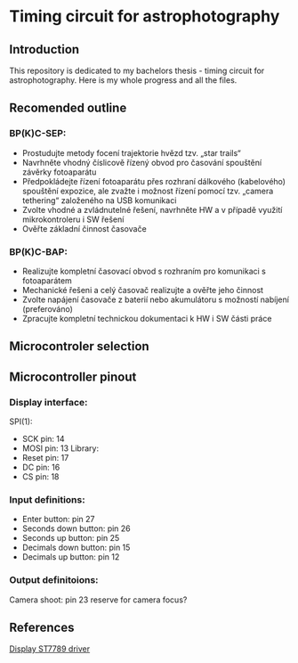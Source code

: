 # Timing circuit for astrophotography

## Introduction
This repository is dedicated to my bachelors thesis - timing circuit for astrophotography. Here is my whole progress and all the files.

## Recomended outline

### BP(K)C-SEP: 
- Prostudujte metody focení trajektorie hvězd tzv. „star trails“
- Navrhněte vhodný číslicově řízený obvod pro časování spouštění závěrky fotoaparátu
- Předpokládejte řízení fotoaparátu přes rozhraní dálkového (kabelového) spouštění expozice, ale zvažte i možnost řízení pomocí tzv. „camera tethering“ založeného na USB komunikaci
- Zvolte vhodné a zvládnutelné řešení, navrhněte HW a v případě využití mikrokontroleru i SW řešení
- Ověřte základní činnost časovače
### BP(K)C-BAP:
- Realizujte kompletní časovací obvod s rozhraním pro komunikaci s fotoaparátem
- Mechanické řešeni a celý časovač realizujte a ověřte jeho činnost
- Zvolte napájení časovače z baterií nebo akumulátoru s možností nabíjení (preferováno)
- Zpracujte kompletní technickou dokumentaci k HW i SW části práce

## Microcontroler selection

## Microcontroller pinout
### Display interface:
SPI(1):
- SCK pin: 14
- MOSI pin: 13
Library:
- Reset pin: 17
- DC pin: 16
- CS pin: 18

### Input definitions:
- Enter button: pin 27
- Seconds down button: pin 26
- Seconds up button: pin 25
- Decimals down button: pin 15
- Decimals up button: pin 12

### Output definitoions:
Camera shoot: pin 23
reserve for camera focus?


## References

[Display ST7789 driver](https://github.com/russhughes/st7789_mpy)
